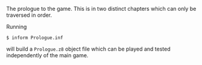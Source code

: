 The prologue to the game. This is in two distinct chapters which can only be
traversed in order.

Running

```
$ inform Prologue.inf
```

will build a `Prologue.z8` object file which can be played and tested
independently of the main game.
